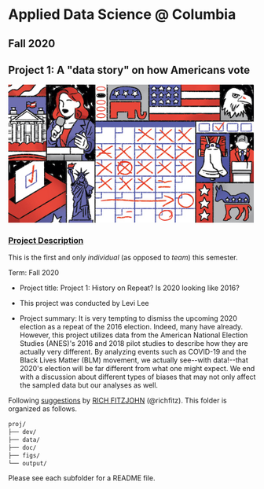 # Applied Data Science @ Columbia
## Fall 2020
## Project 1: A "data story" on how Americans vote

<img src="figs/title1.jpeg" width="500">

### [Project Description](doc/)
This is the first and only *individual* (as opposed to *team*) this semester. 

Term: Fall 2020

+ Project title: Project 1: History on Repeat? Is 2020 looking like 2016?
+ This project was conducted by Levi Lee

+ Project summary: It is very tempting to dismiss the upcoming 2020 election as a repeat of the 2016 election. Indeed, many have already. However, this project utilizes data from the American National Election Studies (ANES)'s 2016 and 2018 pilot studies to describe how they are actually very different. By analyzing events such as COVID-19 and the Black Lives Matter (BLM) movement, we actually see--with data!--that 2020's election will be far different from what one might expect. We end with a discussion about different types of biases that may not only affect the sampled data but our analyses as well.    

Following [suggestions](http://nicercode.github.io/blog/2013-04-05-projects/) by [RICH FITZJOHN](http://nicercode.github.io/about/#Team) (@richfitz). This folder is organized as follows.

```
proj/
├── dev/
├── data/
├── doc/
├── figs/
└── output/
```

Please see each subfolder for a README file.
